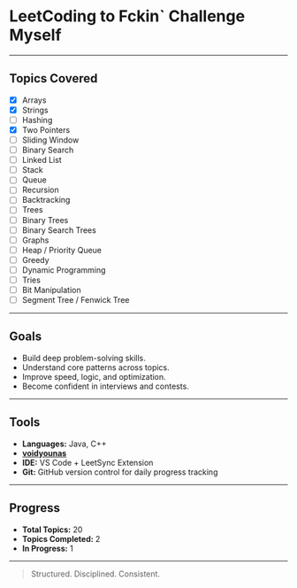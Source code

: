 # LeetCoding to Fckin` Challenge Myself

---

## Topics Covered

- [x] Arrays  
- [x] Strings  
- [ ] Hashing  
- [x] Two Pointers  
- [ ] Sliding Window  
- [ ] Binary Search  
- [ ] Linked List  
- [ ] Stack  
- [ ] Queue  
- [ ] Recursion  
- [ ] Backtracking  
- [ ] Trees  
- [ ] Binary Trees  
- [ ] Binary Search Trees  
- [ ] Graphs  
- [ ] Heap / Priority Queue  
- [ ] Greedy  
- [ ] Dynamic Programming  
- [ ] Tries  
- [ ] Bit Manipulation  
- [ ] Segment Tree / Fenwick Tree  

---

## Goals

- Build deep problem-solving skills.
- Understand core patterns across topics.
- Improve speed, logic, and optimization.
- Become confident in interviews and contests.

---

## Tools

- **Languages:** Java, C++  
- **[voidyounas](https://leetcode.com/voidyounas)** 
- **IDE:** VS Code + LeetSync Extension  
- **Git:** GitHub version control for daily progress tracking

---

## Progress

- **Total Topics:** 20  
- **Topics Completed:** 2  
- **In Progress:** 1  
---

> Structured. Disciplined. Consistent.
